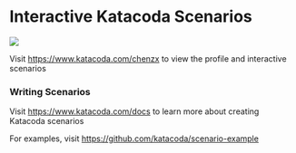 # Interactive Katacoda Scenarios

[![](http://shields.katacoda.com/katacoda/chenzx/count.svg)](https://www.katacoda.com/chenzx "Get your profile on Katacoda.com")

Visit https://www.katacoda.com/chenzx to view the profile and interactive scenarios

### Writing Scenarios
Visit https://www.katacoda.com/docs to learn more about creating Katacoda scenarios

For examples, visit https://github.com/katacoda/scenario-example
